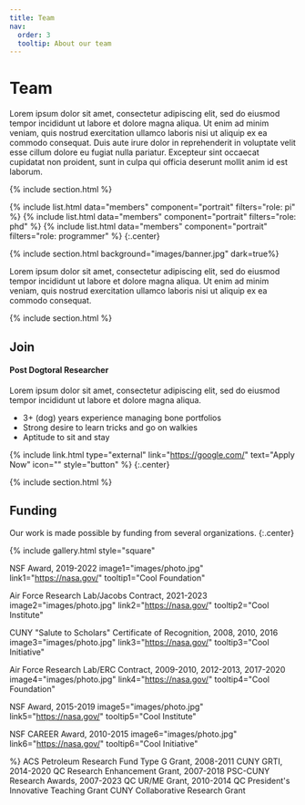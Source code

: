 ```yaml
---
title: Team
nav:
  order: 3
  tooltip: About our team
---
```


# <i class="fas fa-users"></i>Team

Lorem ipsum dolor sit amet, consectetur adipiscing elit, sed do eiusmod tempor incididunt ut labore et dolore magna aliqua.
Ut enim ad minim veniam, quis nostrud exercitation ullamco laboris nisi ut aliquip ex ea commodo consequat.
Duis aute irure dolor in reprehenderit in voluptate velit esse cillum dolore eu fugiat nulla pariatur.
Excepteur sint occaecat cupidatat non proident, sunt in culpa qui officia deserunt mollit anim id est laborum.

{% include section.html %}

{%
  include list.html
  data="members"
  component="portrait"
  filters="role: pi"
%}
{%
  include list.html
  data="members"
  component="portrait"
  filters="role: phd"
%}
{%
  include list.html
  data="members"
  component="portrait"
  filters="role: programmer"
%}
{:.center}

{% include section.html background="images/banner.jpg" dark=true%}

Lorem ipsum dolor sit amet, consectetur adipiscing elit, sed do eiusmod tempor incididunt ut labore et dolore magna aliqua.
Ut enim ad minim veniam, quis nostrud exercitation ullamco laboris nisi ut aliquip ex ea commodo consequat.

{% include section.html %}

## Join

#### Post Dogtoral Researcher

Lorem ipsum dolor sit amet, consectetur adipiscing elit, sed do eiusmod tempor incididunt ut labore et dolore magna aliqua.

- 3+ (dog) years experience managing bone portfolios
- Strong desire to learn tricks and go on walkies
- Aptitude to sit and stay

{% include link.html type="external" link="https://google.com/" text="Apply Now" icon="" style="button" %}
{:.center}

{% include section.html %}

## Funding

Our work is made possible by funding from several organizations.
{:.center}

{%
  include gallery.html
  style="square"

  NSF Award, 2019-2022
  image1="images/photo.jpg"
  link1="https://nasa.gov/"
  tooltip1="Cool Foundation"

  Air Force Research Lab/Jacobs Contract, 2021-2023
  image2="images/photo.jpg"
  link2="https://nasa.gov/"
  tooltip2="Cool Institute"
  
  CUNY "Salute to Scholars" Certificate of Recognition, 2008, 2010, 2016
  image3="images/photo.jpg"
  link3="https://nasa.gov/"
  tooltip3="Cool Initiative"
  
  Air Force Research Lab/ERC Contract, 2009-2010, 2012-2013, 2017-2020
  image4="images/photo.jpg"
  link4="https://nasa.gov/"
  tooltip4="Cool Foundation"

  NSF Award, 2015-2019
  image5="images/photo.jpg"
  link5="https://nasa.gov/"
  tooltip5="Cool Institute"
  
  NSF CAREER Award, 2010-2015
  image6="images/photo.jpg"
  link6="https://nasa.gov/"
  tooltip6="Cool Initiative"
  
  
%}
ACS Petroleum Research Fund Type G Grant, 2008-2011
CUNY GRTI, 2014-2020
QC Research Enhancement Grant, 2007-2018
PSC-CUNY Research Awards, 2007-2023
QC UR/ME Grant, 2010-2014
QC President's Innovative Teaching Grant
CUNY Collaborative Research Grant
